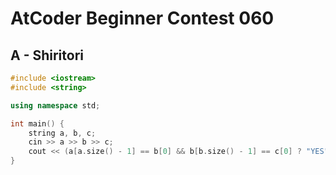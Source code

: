 # AtCoder Beginner Contest 060
## A - Shiritori
```cpp
#include <iostream>
#include <string>

using namespace std;

int main() {
    string a, b, c;
    cin >> a >> b >> c;
    cout << (a[a.size() - 1] == b[0] && b[b.size() - 1] == c[0] ? "YES" : "NO") << endl;
}
```
